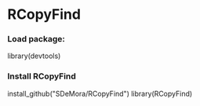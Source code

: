 # RCopyFind

### Load package:
library(devtools)

### Install RCopyFind
install_github("SDeMora/RCopyFind")
library(RCopyFind)
